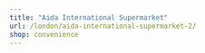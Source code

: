 ```yaml
---
title: "Aida International Supermarket"
url: /london/aida-international-supermarket-2/
shop: convenience
---
```

